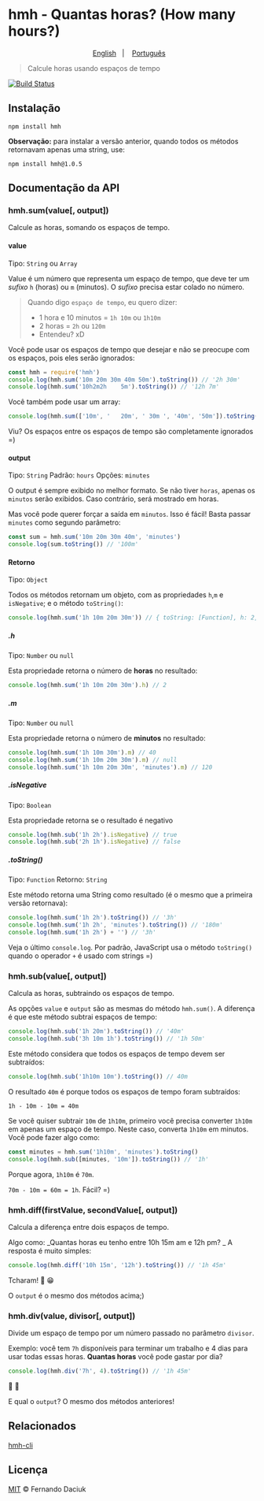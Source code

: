 # hmh - Quantas horas? (How many hours?)
<p align="center">
  <a href="../README.md">English</a>&nbsp;&nbsp;&nbsp;|&nbsp;&nbsp;&nbsp;
  <a href="README.md">Português</a>&nbsp;&nbsp;&nbsp;
</p>

> Calcule horas usando espaços de tempo

[![Build Status][travis-image]][travis-url]

## Instalação

```console
npm install hmh
```

**Observação:** para instalar a versão anterior, quando todos os métodos retornavam apenas uma string, use:

```console
npm install hmh@1.0.5
```

## Documentação da API

### hmh.sum(value[, output])

Calcule as horas, somando os espaços de tempo.

#### value

Tipo: `String` ou `Array`

Value é um número que representa um espaço de tempo, que deve ter um _sufixo_ `h` (horas) ou `m` (minutos).
O _sufixo_ precisa estar colado no número.

> Quando digo `espaço de tempo`, eu quero dizer:
>  - 1 hora e 10 minutos = `1h 10m` ou `1h10m`
>  - 2 horas = `2h` ou `120m`
>  - Entendeu? xD

Você pode usar os espaços de tempo que desejar e não se preocupe com os espaços, pois eles serão ignorados:

```js
const hmh = require('hmh')
console.log(hmh.sum('10m 20m 30m 40m 50m').toString()) // '2h 30m'
console.log(hmh.sum('10h2m2h    5m').toString()) // '12h 7m'
```

Você também pode usar um array:
```js
console.log(hmh.sum(['10m', '   20m', ' 30m ', '40m', '50m']).toString()) // '2h 30m'
```

Viu? Os espaços entre os espaços de tempo são completamente ignorados =)

#### output

Tipo: `String` Padrão: `hours` Opções: `minutes`

O output é sempre exibido no melhor formato. Se não tiver `horas`, apenas os `minutos` serão exibidos.
Caso contrário, será mostrado em horas.

Mas você pode querer forçar a saída em `minutos`. Isso é fácil! Basta passar `minutes` como segundo parâmetro:

```js
const sum = hmh.sum('10m 20m 30m 40m', 'minutes')
console.log(sum.toString()) // '100m'
```

#### Retorno

Tipo: `Object`

Todos os métodos retornam um objeto, com as propriedades `h`,`m` e `isNegative`; e o método `toString()`:

```js
console.log(hmh.sum('1h 10m 20m 30m')) // { toString: [Function], h: 2, m: null, isNegative: false }
```

##### .h

Tipo: `Number` ou `null`

Esta propriedade retorna o número de **horas** no resultado:

```js
console.log(hmh.sum('1h 10m 20m 30m').h) // 2
```

##### .m

Tipo: `Number` ou `null`

Esta propriedade retorna o número de **minutos** no resultado:

```js
console.log(hmh.sum('1h 10m 30m').m) // 40
console.log(hmh.sum('1h 10m 20m 30m').m) // null
console.log(hmh.sum('1h 10m 20m 30m', 'minutes').m) // 120
```

##### .isNegative

Tipo: `Boolean`

Esta propriedade retorna se o resultado é negativo

```js
console.log(hmh.sub('1h 2h').isNegative) // true
console.log(hmh.sub('2h 1h').isNegative) // false
```

##### .toString()

Tipo: `Function` Retorno: `String`

Este método retorna uma String como resultado (é o mesmo que a primeira versão retornava):

```js
console.log(hmh.sum('1h 2h').toString()) // '3h'
console.log(hmh.sum('1h 2h', 'minutes').toString()) // '180m'
console.log(hmh.sum('1h 2h') + '') // '3h'
```

Veja o último `console.log`. Por padrão, JavaScript usa o método `toString()` quando o operador `+` é usado com strings =)

### hmh.sub(value[, output])

Calcula as horas, subtraindo os espaços de tempo.

As opções `value` e `output` são as mesmas do método `hmh.sum()`. A diferença é que este método subtrai espaços de tempo:

```js
console.log(hmh.sub('1h 20m').toString()) // '40m'
console.log(hmh.sub('3h 10m 1h').toString()) // '1h 50m'
```

Este método considera que todos os espaços de tempo devem ser subtraídos:

```js
console.log(hmh.sub('1h10m 10m').toString()) // 40m
```

O resultado `40m` é porque todos os espaços de tempo foram subtraídos:

```console
1h - 10m - 10m = 40m
```

Se você quiser subtrair `10m` de `1h10m`, primeiro você precisa converter `1h10m` em apenas um espaço de tempo. Neste caso, converta `1h10m` em minutos. Você pode fazer algo como:

```js
const minutes = hmh.sum('1h10m', 'minutes').toString()
console.log(hmh.sub([minutes, '10m']).toString()) // '1h'
```
Porque agora, `1h10m` é `70m`.

`70m - 10m = 60m = 1h`. Fácil? =)

### hmh.diff(firstValue, secondValue[, output])

Calcula a diferença entre dois espaços de tempo.

Algo como: _Quantas horas eu tenho entre 10h 15m am e 12h pm? _
A resposta é muito simples:

```js
console.log(hmh.diff('10h 15m', '12h').toString()) // '1h 45m'
```

Tcharam! :tada: :grin:

O `output` é o mesmo dos métodos acima;)

### hmh.div(value, divisor[, output])

Divide um espaço de tempo por um número passado no parâmetro `divisor`.

Exemplo: você tem `7h` disponíveis para terminar um trabalho e 4 dias para usar todas essas horas. 
**Quantas horas** você pode gastar por dia?

```js
console.log(hmh.div('7h', 4).toString()) // '1h 45m'
```

:dancer: :dancer:

E qual o `output`? O mesmo dos métodos anteriores!

## Relacionados

[hmh-cli][hmh-cli-url]

## Licença

[MIT][license-url] &copy; Fernando Daciuk

[travis-image]: https://travis-ci.org/fdaciuk/hmh.svg?branch=master
[travis-url]: https://travis-ci.org/fdaciuk/hmh
[hmh-cli-url]: https://github.com/fdaciuk/hmh-cli
[license-url]: https://github.com/fdaciuk/licenses/blob/master/MIT-LICENSE.md
